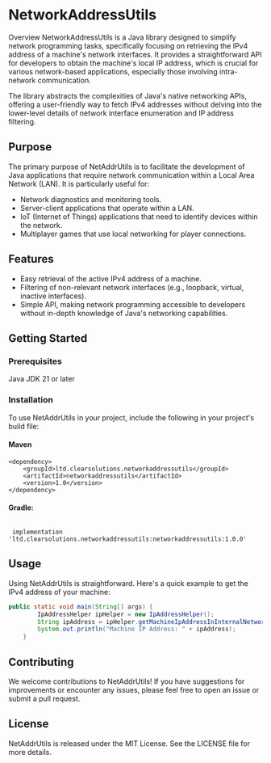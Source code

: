# NetworkAddressUtils
Overview
NetworkAddressUtils is a Java library designed to simplify network programming tasks, specifically focusing on retrieving the IPv4 address of a machine's network interfaces. It provides a straightforward API for developers to obtain the machine's local IP address, which is crucial for various network-based applications, especially those involving intra-network communication.

The library abstracts the complexities of Java's native networking APIs, offering a user-friendly way to fetch IPv4 addresses without delving into the lower-level details of network interface enumeration and IP address filtering.

## Purpose
The primary purpose of NetAddrUtils is to facilitate the development of Java applications that require network communication within a Local Area Network (LAN). It is particularly useful for:

- Network diagnostics and monitoring tools.
- Server-client applications that operate within a LAN.
- IoT (Internet of Things) applications that need to identify devices within the network.
- Multiplayer games that use local networking for player connections.

## Features
- Easy retrieval of the active IPv4 address of a machine.
- Filtering of non-relevant network interfaces (e.g., loopback, virtual, inactive interfaces).
- Simple API, making network programming accessible to developers without in-depth knowledge of Java's networking capabilities.

## Getting Started
### Prerequisites
Java JDK 21 or later
### Installation
To use NetAddrUtils in your project, include the following in your project's build file:

#### Maven
```shell
<dependency>
    <groupId>ltd.clearsolutions.networkaddressutils</groupId>
    <artifactId>networkaddressutils</artifactId>
    <version>1.0</version>
</dependency>
```

#### Gradle:
```shell

 implementation 'ltd.clearsolutions.networkaddressutils:networkaddressutils:1.0.0'
```

## Usage
Using NetAddrUtils is straightforward. Here's a quick example to get the IPv4 address of your machine:

```java
public static void main(String[] args) {
        IpAddressHelper ipHelper = new IpAddressHelper();
        String ipAddress = ipHelper.getMachineIpAddressInInternalNetwork();
        System.out.println("Machine IP Address: " + ipAddress);
    }
```

## Contributing
We welcome contributions to NetAddrUtils! If you have suggestions for improvements or encounter any issues, please feel free to open an issue or submit a pull request.

## License
NetAddrUtils is released under the MIT License. See the LICENSE file for more details.



